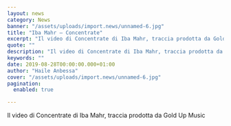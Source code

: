 ```yaml
---
layout: news
category: News
banner: "/assets/uploads/import.news/unnamed-6.jpg"
title: "Iba Mahr – Concentrate"
excerpt: "Il video di Concentrate di Iba Mahr, traccia prodotta da Gold Up Music"
quote: ""
description: "Il video di Concentrate di Iba Mahr, traccia prodotta da Gold Up Music"
keywords: ""
date: 2019-08-28T00:00:00.000+01:00
author: "Haile Anbessa"
cover: "/assets/uploads/import.news/unnamed-6.jpg"
pagination:
  enabled: true

---
```


Il video di Concentrate di Iba Mahr, traccia prodotta da Gold Up Music